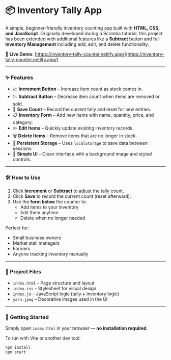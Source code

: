# 📦 Inventory Tally App

A simple, beginner-friendly inventory counting app built with **HTML, CSS, and JavaScript**. Originally developed during a Scrimba tutorial, this project has been extended with additional features like a **Subtract** button and full **Inventory Management** including add, edit, and delete functionality.

🔗 **Live Demo**: [https://inventory-tally-counter.netlify.app/](https://inventory-tally-counter.netlify.app/)



---

### ✨ Features

- 📈 **Increment Button** – Increase item count as stock comes in.
- 📉 **Subtract Button** – Decrease item count when items are removed or sold.
- 🧮 **Save Count** – Record the current tally and reset for new entries.
- 📋 **Inventory Form** – Add new items with name, quantity, price, and category.
- ✏️ **Edit Items** – Quickly update existing inventory records.
- 🗑️ **Delete Items** – Remove items that are no longer in stock.
- 💾 **Persistent Storage** – Uses `localStorage` to save data between sessions.
- 🧼 **Simple UI** – Clean interface with a background image and styled controls.

---

### 🛠 How to Use

1. Click **Increment** or **Subtract** to adjust the tally count.
2. Click **Save** to record the current count (reset afterward).
3. Use the **form below** the counter to:
   - Add items to your inventory
   - Edit them anytime
   - Delete when no longer needed

Perfect for:

- Small business owners
- Market stall managers
- Farmers
- Anyone tracking inventory manually

---

### 📁 Project Files

- `index.html` – Page structure and layout
- `index.css` – Stylesheet for visual design
- `index.js` – JavaScript logic (tally + inventory logic)
- `yarn.jpeg` – Decorative images used in the UI

---

### 🚀 Getting Started

Simply open `index.html` in your browser — **no installation required**.

To run with Vite or another dev tool:

```bash
npm install
npm start
```
